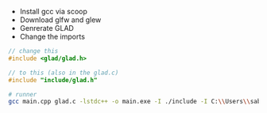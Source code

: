 - Install gcc via scoop
- Download glfw and glew
- Genrerate GLAD
- Change the imports

```cpp
// change this
#include <glad/glad.h>

// to this (also in the glad.c)
#include "include/glad.h"
```

```sh
# runner
gcc main.cpp glad.c -lstdc++ -o main.exe -I ./include -I C:\\Users\\sabit\\glfw-3.4.bin.WIN64\\include -I C:\\Users\\sabit\\glew-2.1.0\\include -L C:\\Users\\sabit\\glfw-3.4.bin.WIN64\\lib-mingw-w64 -L C:\\Users\\sabit\\glew-2.1.0\\lib\\Release\\x64 -lglfw3dll -lglew32 -lopengl32
```
